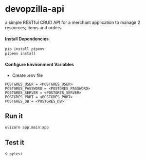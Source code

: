 # devopzilla-api
a simple RESTful CRUD API for a merchant application to manage 2 resources; items and orders

#### Install Dependencies
```sh
pip install pipenv
pipenv install
```

#### Configure Environment Variables
- Create .env file
```
POSTGRES_USER = <POSTGRES_USER>
POSTGRES_PASSWORD = <POSTGRES_PASSWORD>
POSTGRES_SERVER = <POSTGRES_SERVER>
POSTGRES_PORT = <POSTGRES_PORT>
POSTGRES_DB = <POSTGRES_DB>
```

## Run it

```sh
uvicorn app.main:app
```

## Test it

```sh
$ pytest
```
